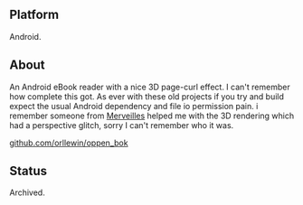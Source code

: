 ## Platform

Android.

## About

An Android eBook reader with a nice 3D page-curl effect. I can't remember how complete this got. As ever with these old projects if you try and build expect the usual Android dependency and file io permission pain. i remember someone from [Merveilles](https://merveilles.town) helped me with the 3D rendering which had a perspective glitch, sorry I can't remember who it was.

[github.com/orllewin/oppen_bok](https://github.com/orllewin/oppen_bok)

## Status

Archived.